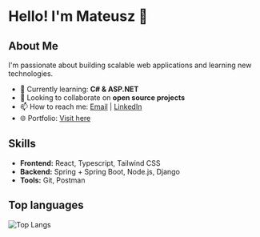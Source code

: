 # Hello! I'm Mateusz 👋

## About Me
I'm passionate about building scalable web applications and learning new technologies.

- 🌱 Currently learning: **C# & ASP.NET**
- 👯 Looking to collaborate on **open source projects**
- 📫 How to reach me: [Email](mailto:mtlaskowski7@gmail.com) | [LinkedIn](https://www.linkedin.com/in/mateusz-laskowski-42472a269?utm_source=share&utm_campaign=share_via&utm_content=profile&utm_medium=ios_app)
- 🌐 Portfolio: [Visit here](https://mlaskowski7.github.io/personalWebsite/)

## Skills

- **Frontend:** React, Typescript, Tailwind CSS
- **Backend:** Spring + Spring Boot, Node.js, Django
- **Tools:** Git, Postman

## Top languages

![Top Langs](https://github-readme-stats.vercel.app/api/top-langs/?username=mlaskowski7&layout=compact&hide=powershell&hide=css&hide_progress=true )


